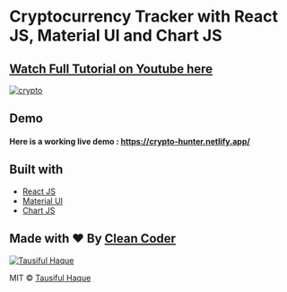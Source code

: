 # Cryptocurrency Tracker with React JS, Material UI and Chart JS

## [Watch Full Tutorial on Youtube here](https://youtu.be/QA6oTpMZp84)

[![crypto](https://user-images.githubusercontent.com/51760520/136682357-5d269bb9-0e36-4f26-a468-fb2963dd9468.png)](https://youtu.be/QA6oTpMZp84)

## Demo
#### Here is a working live demo :  https://crypto-hunter.netlify.app/

## Built with 

- [React JS](https://reactjs.org/)
- [Material UI](https://v4.mui.com/)
- [Chart JS](https://reactchartjs.github.io/react-chartjs-2/#/)

## Made with ♥ By [ Clean Coder](https://www.youtube.com/channel/UC2xOY-2-93WStshSy6MlIDg)

[![Tausiful Haque](https://i.pinimg.com/564x/fe/12/b5/fe12b55243204c554af2cac4bd818986.jpg)](https://github.com/tausif39n)

MIT © [Tausiful Haque ](https://github.com/tausif39)
